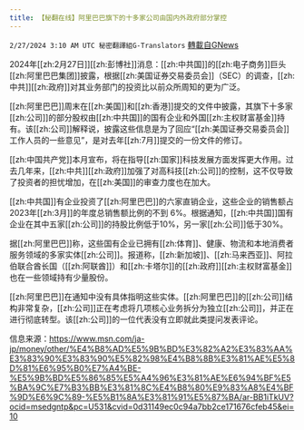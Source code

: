 ```yaml
---
title: 【秘翻在线】阿里巴巴旗下的十多家公司由国内外政府部分掌控
---
```

`2/27/2024 3:10 AM UTC 秘密翻譯組G-Translators` [轉載自GNews](https://gnews.org/articles/2344030)

2024年[[zh:2月27日]][[zh:彭博社]]消息：[[zh:中共国]]的[[zh:电子商务]]巨头[[zh:阿里巴巴集团]]披露，根据[[zh:美国证券交易委员会]]（SEC）的调查，[[zh:中共]][[zh:政府]]对其业务部门的投资比以前众所周知的更为广泛。

[[zh:阿里巴巴]]周末在[[zh:美国]]和[[zh:香港]]提交的文件中披露，其旗下十多家[[zh:公司]]的部分股权由[[zh:中共国]]的国有企业和外国[[zh:主权财富基金]]持有。该[[zh:公司]]解释说，披露这些信息是为了回应“[[zh:美国证券交易委员会]]工作人员的一些意见”，是对去年[[zh:7月]]提交的一份文件的修订。

[[zh:中国共产党]]本月宣布，将在指导[[zh:国家]]科技发展方面发挥更大作用。过去几年来，[[zh:中共]][[zh:政府]]加强了对高科技[[zh:公司]]的控制，这不仅导致了投资者的担忧增加，在[[zh:美国]]的审查力度也在加大。

[[zh:中共国]]有企业投资了[[zh:阿里巴巴]]的六家直销企业，这些企业的销售额占2023年[[zh:3月]]的年度总销售额比例的不到 6%。根据通知，[[zh:中共国]]国有企业在其中五家[[zh:公司]]的持股比例低于10%，另一家[[zh:公司]]低于30%。

据[[zh:阿里巴巴]]称，这些国有企业已拥有[[zh:体育]]、健康、物流和本地消费者服务领域的多家实体[[zh:公司]]。报道称，[[zh:新加坡]]、[[zh:马来西亚]]、阿拉伯联合酋长国（[[zh:阿联酋]]）和[[zh:卡塔尔]]的[[zh:政府]][[zh:主权财富基金]]也在一些领域持有少量股份。

[[zh:阿里巴巴]]在通知中没有具体指明这些实体。[[zh:阿里巴巴]]的[[zh:公司]]结构非常复杂，[[zh:公司]]正在考虑将几项核心业务拆分为独立[[zh:公司]]，并正在进行彻底转型。该[[zh:公司]]的一位代表没有立即就此类提问发表评论。

信息来源：https://www.msn.com/ja-jp/money/other/%E4%B8%AD%E5%9B%BD%E3%82%A2%E3%83%AA%E3%83%90%E3%83%90%E5%82%98%E4%B8%8B%E3%81%AE%E5%8D%81%E6%95%B0%E7%A4%BE-%E5%9B%BD%E5%86%85%E5%A4%96%E3%81%AE%E6%94%BF%E5%BA%9C%E7%B3%BB%E3%81%8C%E4%B8%80%E9%83%A8%E4%BF%9D%E6%9C%89-%E5%B1%8A%E3%81%91%E5%87%BA/ar-BB1iTkUV?ocid=msedgntp&pc=U531&cvid=0d31149ec0c94a7bb2ce171676cfeb45&ei=10
